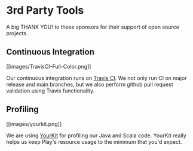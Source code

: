 <!--- Copyright (C) Lightbend Inc. <https://www.lightbend.com> -->
# 3rd Party Tools

A big THANK YOU! to these sponsors for their support of open source projects.

## Continuous Integration

[[images/TravisCI-Full-Color.png]]

Our continuous integration runs on [Travis CI](https://travis-ci.org/playframework/playframework). We not only run CI on major release and main branches, but we also perform github pull request validation using Travis functionality.

## Profiling

[[images/yourkit.png]]

We are using [YourKit](https://www.yourkit.com/java/profiler/) for profiling our Java and Scala code. YourKit really helps us keep Play's resource usage to the minimum that you'd expect.
